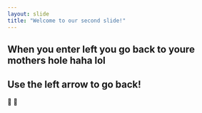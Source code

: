 ```yaml
---
layout: slide
title: "Welcome to our second slide!"
---
```

When you enter left you go back to youre mothers hole haha lol
---
Use the left arrow to go back!
---
🍕
💃
